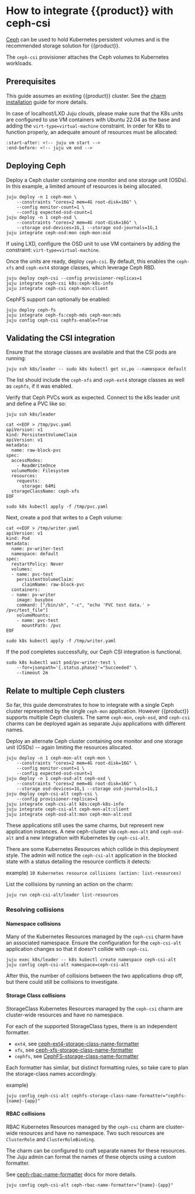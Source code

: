 # How to integrate {{product}} with ceph-csi

[Ceph] can be used to hold Kubernetes persistent volumes and is the recommended
storage solution for {{product}}.

The ``ceph-csi`` provisioner attaches the Ceph volumes to Kubernetes workloads.

## Prerequisites

This guide assumes an existing {{product}} cluster.
See the [charm installation] guide for more details.

In case of localhost/LXD Juju clouds, please make sure that the K8s units are
configured to use VM containers with Ubuntu 22.04 as the base and adding the
``virt-type=virtual-machine`` constraint. In order for K8s to function properly,
an adequate amount of resources must be allocated:

```{literalinclude} ../../_parts/install_charm.md
:start-after: <!-- juju vm start -->
:end-before: <!-- juju vm end -->
```

## Deploying Ceph

Deploy a Ceph cluster containing one monitor and one storage unit
(OSDs). In this example, a limited amount of resources is being allocated.

```
juju deploy -n 1 ceph-mon \
    --constraints "cores=2 mem=4G root-disk=16G" \
    --config monitor-count=1 \
    --config expected-osd-count=1
juju deploy -n 1 ceph-osd \
    --constraints "cores=2 mem=4G root-disk=16G" \
    --storage osd-devices=1G,1 --storage osd-journals=1G,1
juju integrate ceph-osd:mon ceph-mon:osd
```

If using LXD, configure the OSD unit to use VM containers by adding the
constraint: ``virt-type=virtual-machine``.

Once the units are ready, deploy ``ceph-csi``. By default, this enables
the ``ceph-xfs`` and ``ceph-ext4`` storage classes, which leverage
Ceph RBD.

```
juju deploy ceph-csi --config provisioner-replicas=1
juju integrate ceph-csi k8s:ceph-k8s-info
juju integrate ceph-csi ceph-mon:client
```

CephFS support can optionally be enabled:

```
juju deploy ceph-fs
juju integrate ceph-fs:ceph-mds ceph-mon:mds
juju config ceph-csi cephfs-enable=True
```

## Validating the CSI integration

Ensure that the storage classes are available and that the
CSI pods are running:

```
juju ssh k8s/leader -- sudo k8s kubectl get sc,po --namespace default
```

The list should include the ``ceph-xfs`` and ``ceph-ext4`` storage classes as
well as ``cephfs``, if it was enabled.

Verify that Ceph PVCs work as expected. Connect to the k8s leader unit
and define a PVC like so:

```
juju ssh k8s/leader

cat <<EOF > /tmp/pvc.yaml
apiVersion: v1
kind: PersistentVolumeClaim
apiVersion: v1
metadata:
  name: raw-block-pvc
spec:
  accessModes:
    - ReadWriteOnce
  volumeMode: Filesystem
  resources:
    requests:
      storage: 64Mi
  storageClassName: ceph-xfs
EOF

sudo k8s kubectl apply -f /tmp/pvc.yaml
```

Next, create a pod that writes to a Ceph volume:

```
cat <<EOF > /tmp/writer.yaml
apiVersion: v1
kind: Pod
metadata:
  name: pv-writer-test
  namespace: default
spec:
  restartPolicy: Never
  volumes:
  - name: pvc-test
    persistentVolumeClaim:
      claimName: raw-block-pvc
  containers:
  - name: pv-writer
    image: busybox
    command: ["/bin/sh", "-c", "echo 'PVC test data.' > /pvc/test_file"]
    volumeMounts:
    - name: pvc-test
      mountPath: /pvc
EOF

sudo k8s kubectl apply -f /tmp/writer.yaml
```

If the pod completes successfully, our Ceph CSI integration is functional.

```
sudo k8s kubectl wait pod/pv-writer-test \
    --for=jsonpath='{.status.phase}'="Succeeded" \
    --timeout 2m
```

## Relate to multiple Ceph clusters

So far, this guide demonstrates to how to integrate with a single Ceph cluster
represented by the single `ceph-mon` application. However {{product}} supports
multiple Ceph clusters. The same `ceph-mon`, `ceph-osd`, and `ceph-csi` charms
can be deployed again as separate Juju applications with different names.

Deploy an alternate Ceph cluster containing one monitor and one storage unit
(OSDs) -- again limiting the resources allocated.

```
juju deploy -n 1 ceph-mon-alt ceph-mon \
    --constraints "cores=2 mem=4G root-disk=16G" \
    --config monitor-count=1 \
    --config expected-osd-count=1
juju deploy -n 1 ceph-osd-alt ceph-osd \
    --constraints "cores=2 mem=4G root-disk=16G" \
    --storage osd-devices=1G,1 --storage osd-journals=1G,1
juju deploy ceph-csi-alt ceph-csi \
    --config provisioner-replicas=1
juju integrate ceph-csi-alt k8s:ceph-k8s-info
juju integrate ceph-csi-alt ceph-mon-alt:client
juju integrate ceph-osd-alt:mon ceph-mon-alt:osd
```

These applications still uses the same charms, but represent new application
instances.  A new ceph-cluster via `ceph-mon-alt` and `ceph-osd-alt` and a new
integration with Kubernetes by `ceph-csi-alt`.

There are some Kubernetes Resources which collide in this deployment style.
The admin will notice the `ceph-csi-alt` application in the blocked state with
a status detailing the resource conflicts it detects:

example)
`10 Kubernetes resource collisions (action: list-resources)`

List the collisions by running an action on the charm:

```
juju run ceph-csi-alt/leader list-resources
```

### Resolving collisions

#### Namespace collisions

Many of the Kubernetes Resources managed by the `ceph-csi` charm have an
associated namespace. Ensure the configuration for the `ceph-csi-alt`
application changes so that it doesn't collide with `ceph-csi`.

```
juju exec k8s/leader -- k8s kubectl create namespace ceph-csi-alt
juju config ceph-csi-alt namespace=ceph-csi-alt
```

After this, the number of collisions between the two applications drop off,
but there could still be collisions to investigate.

#### Storage Class collisions

StorageClass Kubernetes Resources managed by the `ceph-csi` charm are
cluster-wide resources and have no namespace.

For each of the supported StorageClass types, there is an independent formatter.

* `ext4`, see [ceph-ext4-storage-class-name-formatter]
* `xfs`, see [ceph-xfs-storage-class-name-formatter]
* `cephfs`, see [CephFS-storage-class-name-formatter]

Each formatter has similar, but distinct formatting rules, so take care to plan
the storage-class names accordingly.

example)

```
juju config ceph-csi-alt cephfs-storage-class-name-formatter="cephfs-{name}-{app}"
```

#### RBAC collisions

RBAC Kubernetes Resources managed by the `ceph-csi` charm are cluster-wide
resources and have no namespace. Two such resources are `ClusterRole` and
`ClusterRoleBinding`.

The charm can be configured to craft separate names for these resources.  The
Juju admin can format the names of these objects using a custom formatter.

See [ceph-rbac-name-formatter] docs for more details.

```
juju config ceph-csi-alt ceph-rbac-name-formatter="{name}-{app}"
```

<!-- LINKS -->

[charm installation]: ./charm
[Ceph]: https://docs.ceph.com/
[ceph-rbac-name-formatter]: https://charmhub.io/ceph-csi/configurations?channel=latest/edge#ceph-rbac-name-formatter
[ceph-ext4-storage-class-name-formatter]: https://charmhub.io/ceph-csi/configurations?channel=latest/edge#ceph-ext4-storage-class-name-formatter
[ceph-xfs-storage-class-name-formatter]: https://charmhub.io/ceph-csi/configurations?channel=latest/edge#ceph-xfs-storage-class-name-formatter
[CephFS-storage-class-name-formatter]: https://charmhub.io/ceph-csi/configurations?channel=latest/edge#cephfs-storage-class-name-formatter
